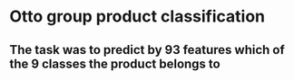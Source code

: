  # Otto group product classification
 ##  The task was to predict by 93 features which of the 9 classes the product belongs to                                      
